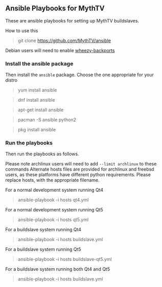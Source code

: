 ## Ansible Playbooks for MythTV
These are ansible playbooks for setting up MythTV buildslaves.

How to use this
> git clone https://github.com/MythTV/ansible

Debian users will need to enable [wheezy-backports](https://wiki.debian.org/Backports)


### Install the ansible package
Then install the `ansible` package. Choose the one appropriate
for your distro
> yum install ansible

> dnf install ansible

> apt-get install ansible

> pacman -S ansible python2

> pkg install ansible

### Run the playbooks
Then run the playbooks as follows.

Please note archlinux users will need to add `--limit archlinux` to these commands
Alternate hosts files are provided for archlinux and freebsd users, as these
platforms have different python requirements. Please replace hosts, with the
appropriate filename.

For a normal development system running Qt4
> ansible-playbook -i hosts qt4.yml

For a normal development system running Qt5
> ansible-playbook -i hosts qt5.yml

For a buildslave system running Qt4
> ansible-playbook -i hosts buildslave.yml

For a buildslave system running Qt5
> ansible-playbook -i hosts buildslave-qt5.yml

For a buildslave system running both Qt4 and Qt5
> ansible-playbook -i hosts buildslave.yml
